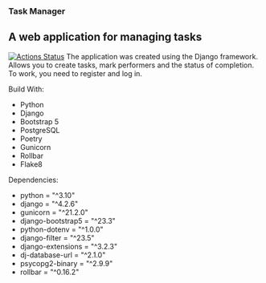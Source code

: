 ### Task Manager
## A web application for managing tasks
[![Actions Status](https://github.com/Konst-Pav/python-project-52/actions/workflows/hexlet-check.yml/badge.svg)](https://github.com/Konst-Pav/python-project-52/actions)
The application was created using the Django framework. Allows you to create tasks, mark performers and the status of completion. To work, you need to register and log in.

Build With:
- Python
- Django
- Bootstrap 5
- PostgreSQL
- Poetry
- Gunicorn
- Rollbar
- Flake8

Dependencies:
- python = "^3.10"
- django = "^4.2.6"
- gunicorn = "^21.2.0"
- django-bootstrap5 = "^23.3"
- python-dotenv = "^1.0.0"
- django-filter = "^23.5"
- django-extensions = "^3.2.3"
- dj-database-url = "^2.1.0"
- psycopg2-binary = "^2.9.9"
- rollbar = "^0.16.2"
